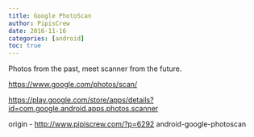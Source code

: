 ```yaml
---
title: Google PhotoScan
author: PipisCrew
date: 2016-11-16
categories: [android]
toc: true
---
```


Photos from the past, meet scanner from the future.

https://www.google.com/photos/scan/

https://play.google.com/store/apps/details?id=com.google.android.apps.photos.scanner

origin - http://www.pipiscrew.com/?p=6292 android-google-photoscan